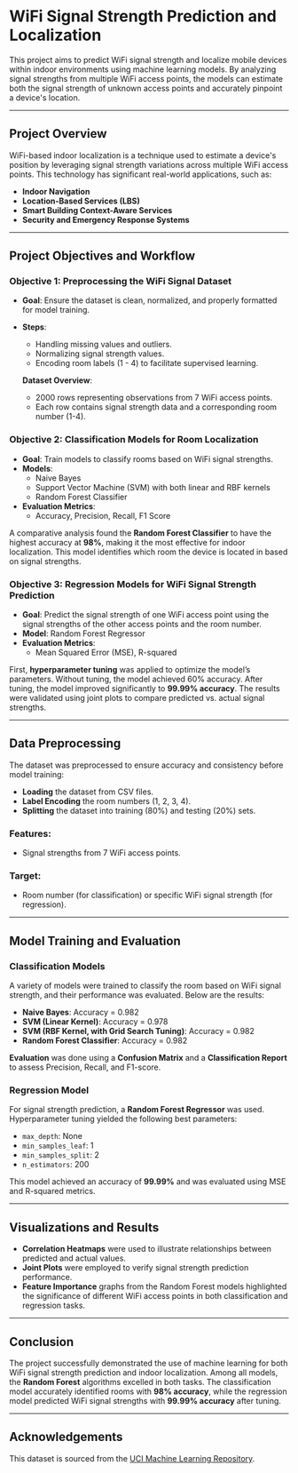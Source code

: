 # WiFi Signal Strength Prediction and Localization

This project aims to predict WiFi signal strength and localize mobile devices within indoor environments using machine learning models. By analyzing signal strengths from multiple WiFi access points, the models can estimate both the signal strength of unknown access points and accurately pinpoint a device's location.

---

## Project Overview

WiFi-based indoor localization is a technique used to estimate a device's position by leveraging signal strength variations across multiple WiFi access points. This technology has significant real-world applications, such as:
- **Indoor Navigation**
- **Location-Based Services (LBS)**
- **Smart Building Context-Aware Services**
- **Security and Emergency Response Systems**

---

## Project Objectives and Workflow

### **Objective 1: Preprocessing the WiFi Signal Dataset**
- **Goal**: Ensure the dataset is clean, normalized, and properly formatted for model training.
- **Steps**:
  - Handling missing values and outliers.
  - Normalizing signal strength values.
  - Encoding room labels (1 - 4) to facilitate supervised learning.
  
  **Dataset Overview**:  
  - 2000 rows representing observations from 7 WiFi access points.
  - Each row contains signal strength data and a corresponding room number (1-4).

### **Objective 2: Classification Models for Room Localization**
- **Goal**: Train models to classify rooms based on WiFi signal strengths.
- **Models**: 
  - Naive Bayes
  - Support Vector Machine (SVM) with both linear and RBF kernels
  - Random Forest Classifier
- **Evaluation Metrics**: 
  - Accuracy, Precision, Recall, F1 Score

A comparative analysis found the **Random Forest Classifier** to have the highest accuracy at **98%**, making it the most effective for indoor localization. This model identifies which room the device is located in based on signal strengths.

### **Objective 3: Regression Models for WiFi Signal Strength Prediction**
- **Goal**: Predict the signal strength of one WiFi access point using the signal strengths of the other access points and the room number.
- **Model**: Random Forest Regressor
- **Evaluation Metrics**: 
  - Mean Squared Error (MSE), R-squared

First, **hyperparameter tuning** was applied to optimize the model’s parameters. Without tuning, the model achieved 60% accuracy. After tuning, the model improved significantly to **99.99% accuracy**. The results were validated using joint plots to compare predicted vs. actual signal strengths.

---

## Data Preprocessing

The dataset was preprocessed to ensure accuracy and consistency before model training:
- **Loading** the dataset from CSV files.
- **Label Encoding** the room numbers (1, 2, 3, 4).
- **Splitting** the dataset into training (80%) and testing (20%) sets.

### Features: 
- Signal strengths from 7 WiFi access points.

### Target: 
- Room number (for classification) or specific WiFi signal strength (for regression).

---

## Model Training and Evaluation

### **Classification Models**
A variety of models were trained to classify the room based on WiFi signal strength, and their performance was evaluated. Below are the results:
- **Naive Bayes**: Accuracy = 0.982
- **SVM (Linear Kernel)**: Accuracy = 0.978
- **SVM (RBF Kernel, with Grid Search Tuning)**: Accuracy = 0.982
- **Random Forest Classifier**: Accuracy = 0.982

**Evaluation** was done using a **Confusion Matrix** and a **Classification Report** to assess Precision, Recall, and F1-score.

### **Regression Model**
For signal strength prediction, a **Random Forest Regressor** was used. Hyperparameter tuning yielded the following best parameters:
- `max_depth`: None
- `min_samples_leaf`: 1
- `min_samples_split`: 2
- `n_estimators`: 200

This model achieved an accuracy of **99.99%** and was evaluated using MSE and R-squared metrics.

---

## Visualizations and Results

- **Correlation Heatmaps** were used to illustrate relationships between predicted and actual values.
- **Joint Plots** were employed to verify signal strength prediction performance.
- **Feature Importance** graphs from the Random Forest models highlighted the significance of different WiFi access points in both classification and regression tasks.

---

## Conclusion

The project successfully demonstrated the use of machine learning for both WiFi signal strength prediction and indoor localization. Among all models, the **Random Forest** algorithms excelled in both tasks. The classification model accurately identified rooms with **98% accuracy**, while the regression model predicted WiFi signal strengths with **99.99% accuracy** after tuning.

---

## Acknowledgements

This dataset is sourced from the [UCI Machine Learning Repository](https://archive.ics.uci.edu/ml/datasets/Wireless+Indoor+Localization).


